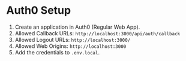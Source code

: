 # Auth0 Setup

1. Create an application in Auth0 (Regular Web App).
2. Allowed Callback URLs: `http://localhost:3000/api/auth/callback`
3. Allowed Logout URLs: `http://localhost:3000/`
4. Allowed Web Origins: `http://localhost:3000`
5. Add the credentials to `.env.local`.
